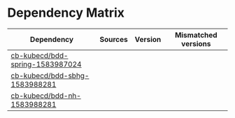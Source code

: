 # Dependency Matrix

Dependency | Sources | Version | Mismatched versions
---------- | ------- | ------- | -------------------
[cb-kubecd/bdd-spring-1583987024](https://github.com/cb-kubecd/bdd-spring-1583987024.git) |  | []() | 
[cb-kubecd/bdd-sbhg-1583988281](https://github.com/cb-kubecd/bdd-sbhg-1583988281.git) |  | []() | 
[cb-kubecd/bdd-nh-1583988281](https://github.com/cb-kubecd/bdd-nh-1583988281.git) |  | []() | 
